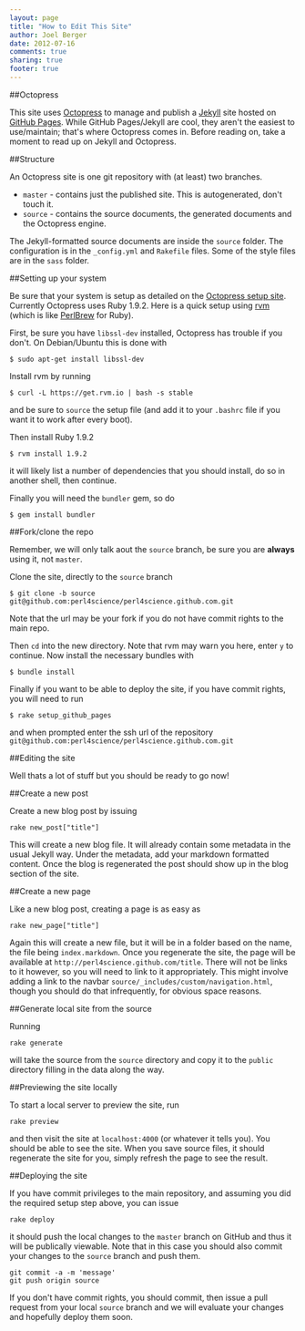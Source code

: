```yaml
---
layout: page
title: "How to Edit This Site"
author: Joel Berger
date: 2012-07-16
comments: true
sharing: true
footer: true
---
```


##Octopress

This site uses [Octopress](http://octopress.org/) to manage and publish a [Jekyll](http://github.com/mojombo/jekyll) site hosted on [GitHub Pages](http://pages.github.com/). While GitHub Pages/Jekyll are cool, they aren't the easiest to use/maintain; that's where Octopress comes in. Before reading on, take a moment to read up on Jekyll and Octopress.

##Structure

An Octopress site is one git repository with (at least) two branches.

* `master` - contains just the published site. This is autogenerated, don't touch it.
* `source` - contains the source documents, the generated documents and the Octopress engine.

The Jekyll-formatted source documents are inside the `source` folder. The configuration is in the `_config.yml` and `Rakefile` files. Some of the style files are in the `sass` folder.

##Setting up your system

Be sure that your system is setup as detailed on the [Octopress setup site](http://octopress.org/docs/setup/). Currently Octopress uses Ruby 1.9.2. Here is a quick setup using [rvm](https://rvm.io/) (which is like [PerlBrew](http://perlbrew.pl/) for Ruby).

First, be sure you have `libssl-dev` installed, Octopress has trouble if you don't. On Debian/Ubuntu this is done with

    $ sudo apt-get install libssl-dev

Install rvm by running

    $ curl -L https://get.rvm.io | bash -s stable

and be sure to `source` the setup file (and add it to your `.bashrc` file if you want it to work after every boot).

Then install Ruby 1.9.2

    $ rvm install 1.9.2

it will likely list a number of dependencies that you should install, do so in another shell, then continue.

Finally you will need the `bundler` gem, so do

    $ gem install bundler

##Fork/clone the repo

Remember, we will only talk aout the `source` branch, be sure you are **always** using it, not `master`.

Clone the site, directly to the `source` branch

    $ git clone -b source git@github.com:perl4science/perl4science.github.com.git

Note that the url may be your fork if you do not have commit rights to the main repo.

Then `cd` into the new directory. Note that rvm may warn you here, enter `y` to continue. Now install the necessary bundles with 

    $ bundle install

Finally if you want to be able to deploy the site, if you have commit rights, you will need to run

    $ rake setup_github_pages

and when prompted enter the ssh url of the repository `git@github.com:perl4science/perl4science.github.com.git`

##Editing the site

Well thats a lot of stuff but you should be ready to go now!

##Create a new post

Create a new blog post by issuing 

    rake new_post["title"]

This will create a new blog file. It will already contain some metadata in the usual Jekyll way. Under the metadata, add your markdown formatted content. Once the blog is regenerated the post should show up in the blog section of the site.

##Create a new page

Like a new blog post, creating a page is as easy as

    rake new_page["title"]

Again this will create a new file, but it will be in a folder based on the name, the file being `index.markdown`. Once you regenerate the site, the page will be available at `http://perl4science.github.com/title`. There will not be links to it however, so you will need to link to it appropriately. This might involve adding a link to the navbar `source/_includes/custom/navigation.html`, though you should do that infrequently, for obvious space reasons.

##Generate local site from the source

Running

    rake generate

will take the source from the `source` directory and copy it to the `public` directory filling in the data along the way.

##Previewing the site locally

To start a local server to preview the site, run

    rake preview

and then visit the site at `localhost:4000` (or whatever it tells you). You should be able to see the site. When you save source files, it should regenerate the site for you, simply refresh the page to see the result.

##Deploying the site

If you have commit privileges to the main repository, and assuming you did the required setup step above, you can issue 

    rake deploy

it should push the local changes to the `master` branch on GitHub and thus it will be publically viewable. Note that in this case you should also commit your changes to the `source` branch and push them.

    git commit -a -m 'message'
    git push origin source

If you don't have commit rights, you should commit, then issue a pull request from your local `source` branch and we will evaluate your changes and hopefully deploy them soon.

